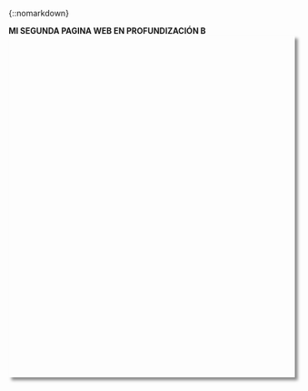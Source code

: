 {::nomarkdown} <!DOCTYPE html>
<html>
<meta charset="utf-8" />

<head>
    <link rel="stylesheet" href="https://unpkg.com/leaflet@1.6.0/dist/leaflet.css" />
    <script src="https://unpkg.com/leaflet@1.6.0/dist/leaflet.js"></script>
    <style>
        #map {
            width: 100%;
            height: 600px;
            box-shadow: 5px 5px 5px #888;
        }
    </style>
</head>

<body>
    <b>MI SEGUNDA PAGINA WEB EN PROFUNDIZACIÓN B</b>
    <div id="map"></div>
    <script>
        var osm = L.tileLayer('https://{s}.tile.openstreetmap.org/{z}/{x}/{y}.png', {
            attribution: '&copy; <a href="http://osm.org/copyright">OpenStreetMap</a>' +
                'contributors',
            maxZoom: 18
        });


        var map = L.map('map', {
            center: [1.620499055567015, -75.6103223780313],
            zoom: 15,
            layers: [osm],
            scrollWheelZoom: true,
        });

        L.control.scale().addTo(map);

        var myIcon = L.icon({
            iconUrl: ' https://lh4.googleusercontent.com/-g6riZwSTzQg/AAAAAAAAAAI/AAAAAAAAAAA/McnbJy-Y5g8/s48-p-k-no-ns-nd/photo.jpg',
            iconSize: [30, 30],
            popupAnchor: [-1, -10]
        });

        var marker = L.marker([1.6202235197329824, -75.604330704544], {
            icon: myIcon,
            draggable: false,
            title: 'Click aqui'
        }).addTo(map).bindPopup('Universidad de la Amazonia <b>www.uniamazonia.edu.co.com</b>')
            .openPopup();

        var circle = L.circle([1.6202235197329824, -75.604330704544], 500, {
            color: 'red',
            fillColor: '#f03',
            fillOpacity: 0.5
        }).addTo(map).bindPopup("Universidad de la Amazonia");


        var polygon = L.polygon([
            [41.67778, -4.72163],
            [41.67349, -4.71511],
            [41.66958, -4.72017],
            [41.67169, -4.72515]
        ]).addTo(map)
            .bindPopup('Mercaolid');

        var myIcon = L.icon({
            iconUrl: ' https://www.florencia-caqueta.gov.co/sites/florenciacaqueta/content/files/000861/43037_pag-wb-escudo_200x200.png',
            iconSize: [30, 30],
            popupAnchor: [-1, -10]
        });

        var Casa = new L.LatLng(1.613329, -75.600850);
        var Camino1 = new L.LatLng(1.613757, -75.600817);
        var Camino2 = new L.LatLng(1.614189, -75.602293);
        var Camino3 = new L.LatLng(1.614201, -75.602561);
        var Camino4 = new L.LatLng(1.614317, -75.603462);
        var Camino5 = new L.LatLng(1.614326, -75.603949);
        var Camino6 = new L.LatLng(1.614484, -75.604172);
        var Camino7 = new L.LatLng(1.614605, -75.604329);
        var Camino8 = new L.LatLng(1.614611, -75.604574);
        var Camino9 = new L.LatLng(1.614783, -75.604652);
        var Camino10 = new L.LatLng(1.615235, -75.604222);
        var Camino11 = new L.LatLng(1.615515, -75.604124);
        var Camino12 = new L.LatLng(1.615927, -75.604534);
        var Camino13 = new L.LatLng(1.617826, -75.605704);
        var Camino14 = new L.LatLng(1.618862, -75.606427);
        var Camino15 = new L.LatLng(1.619899, -75.605425);
        var Camino16 = new L.LatLng(1.620139, -75.605177);
        var Camino17 = new L.LatLng(1.620129, -75.605131);

        var latlngs = [Casa, Camino1, Camino2, Camino3, Camino4, Camino5, Camino6, Camino7, Camino8, Camino9, Camino10, Camino11, Camino12, Camino13, Camino14, Camino15, Camino16, Camino17];
        var polyline = L.polyline(latlngs)
            .addTo(map);
        var polygon = L.polygon([
            [1.615194, -75.613754],
            [1.614470, -75.613562],
            [1.614696, -75.612773],
            [1.615439, -75.613005]
        ]).addTo(map)
            .bindPopup('Parque Santander');

        var marker = L.marker([1.614923, -75.613243], {
            draggable: true,
        }).addTo(map)
            .bindPopup('Parque Santander')
            .openPopup();


        var marker = L.marker([1.6154076605723737, -75.61396729104922], {
            icon: myIcon,
            draggable: false,
            title: 'Click aqui'
        }).addTo(map).bindPopup('Alcaldia de Florencia Caquetá <b>www.florencia-caqueta.gov.com</b>')
            .openPopup();

        var circle = L.circle([1.6154076605723737, -75.61396729104922], 500, {
            color: 'red',
            fillColor: '#f03',
            fillOpacity: 0.5
        }).addTo(map);
    </script>
</body>

</html> {:/} 
